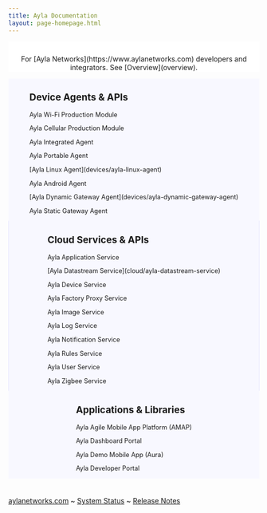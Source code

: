 ```yaml
---
title: Ayla Documentation
layout: page-homepage.html
---
```


<div class="row">
  <div class="col-md-12" style="background:white;padding-top:12px;">
    <p style="text-align: center;">For [Ayla Networks](https://www.aylanetworks.com) developers and integrators. See [Overview](overview).</p>
  </div>
</div>

<div class="row">
  <div class="col-md-4" style="background:ghostwhite; text-align: center;">
    <div style="font-size: 90%; display: inline-block; text-align: left;">
      <h2>Device Agents & APIs</h2>
      <p>Ayla Wi-Fi Production Module</p>
      <p>Ayla Cellular Production Module</p>
      <p>Ayla Integrated Agent</p>
      <p>Ayla Portable Agent</p>
      <p>[Ayla Linux Agent](devices/ayla-linux-agent)</a></p>
      <p>Ayla Android Agent</p>
      <p>[Ayla Dynamic Gateway Agent](devices/ayla-dynamic-gateway-agent)</a></p>
      <p>Ayla Static Gateway Agent</p>
    </div>
  </div>
  <div class="col-md-4" style="background:ghostwhite;border-left:1px solid #e6e6ff;border-right:1px solid #e6e6ff;text-align: center;">
    <div style="font-size: 90%; display: inline-block; text-align: left;">
      <h2>Cloud Services & APIs</h2>
      <p>Ayla Application Service</p>
      <p>[Ayla Datastream Service](cloud/ayla-datastream-service)</p>
      <p>Ayla Device Service</p>
      <p>Ayla Factory Proxy Service</p>
      <p>Ayla Image Service</p>
      <p>Ayla Log Service</p>
      <p>Ayla Notification Service</p>
      <p>Ayla Rules Service</p>
      <p>Ayla User Service</p>
      <p>Ayla Zigbee Service</p>
    </div>
  </div>
  <div class="col-md-4" style="background:ghostwhite; text-align: center;">
    <div style="font-size: 90%; display: inline-block; text-align: left;">
      <h2>Applications & Libraries</h2>
      <p>Ayla Agile Mobile App Platform (AMAP)</p>
      <p>Ayla Dashboard Portal</p>
      <p>Ayla Demo Mobile App (Aura)</p>
      <p>Ayla Developer Portal</p>
    </div>
  </div>
</div>

<div class="row" style="margin-top:36px;">
<div class="col-12 text-center">
<span class="last-updated"><a href="https://www.aylanetworks.com" target="_blank">aylanetworks.com</a></span>
<span>~</span>
<span class="last-updated"><a href="system-status">System Status</a></span>
<span>~</span>
<span class="last-updated"><a href="release-notes">Release Notes</a></span>
<!--<span>~</span>
<span class="last-updated"><a href="labs">Ayla Labs</a></span>-->
</div>
</div>
